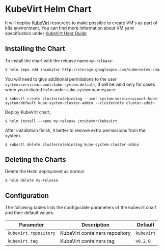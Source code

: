 # KubeVirt Helm Chart
It will deploy [KubeVirt](https://github.com/kubevirt/kubevirt) resources to make possible to create VM's as part of k8s environment.
You can find more information about VM yaml specification under [KubeVirt User Guide](https://kubevirt.gitbooks.io/user-guide/)

## Installing the Chart

To install the chart with the release name `my-release`:

```bash
$ helm repo add incubator http://storage.googleapis.com/kubernetes-charts-incubator
```

You will need to give additional permissions to the user `system:serviceaccount:kube-system:default`, it will be valid only for cases when you initiated `helm` under `kube-system` namespace.

```
$ kubectl create clusterrolebinding --user system:serviceaccount:kube-system:default kube-system-cluster-admin --clusterrole cluster-admin
```

Deploy KubeVirt chart.
```
$ helm install --name my-release incubator/kubevirt
```

After installation finish, it better to remove extra permissions from the system.

```
$ kubectl delete clusterrolebinding kube-system-cluster-admin
```

## Deleting the Charts

Delete the Helm deployment as normal

```
$ helm delete my-release
```

## Configuration

The following tables lists the configurable parameters of the kubevirt chart and their default values.

|                Parameter                  |            Description              |          Default           |
| ----------------------------------------- | ------------------------------------| -------------------------- |
| `kubevirt.repository`                     |KubeVirt containers repository       | `kubevirt`                 |
| `kubevirt.tag`                            |KubeVirt containers tag              | `v0.2.0`                   |
